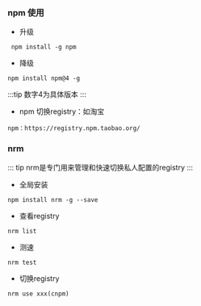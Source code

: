 ### npm 使用

+  升级
````
 npm install -g npm
````
+ 降级 
````
npm install npm@4 -g
````
:::tip
数字4为具体版本
:::

+ npm 切换registry：如淘宝
````
npm：https://registry.npm.taobao.org/
````

### nrm 
::: tip
nrm是专门用来管理和快速切换私人配置的registry
:::

+ 全局安装
````
npm install nrm -g --save
````
+ 查看registry
````
nrm list
````

+ 测速
````
nrm test
````
+ 切换registry
````
nrm use xxx(cnpm)
````
